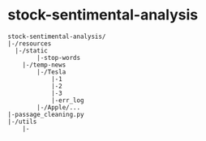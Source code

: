 # stock-sentimental-analysis

```
stock-sentimental-analysis/
|-/resources
  |-/static
		|-stop-words
	|-/temp-news
		|-/Tesla
			|-1
			|-2
			|-3
			|-err_log
		|-/Apple/...
|-passage_cleaning.py
|-/utils
	|-
```
